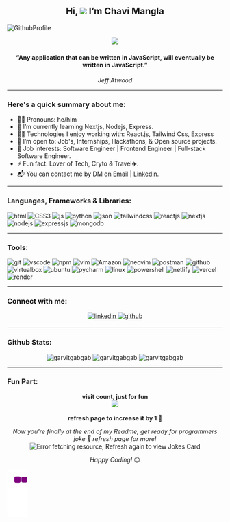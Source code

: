 ## <div align="center">Hi, <img src="https://media.giphy.com/media/hvRJCLFzcasrR4ia7z/giphy.gif" width="30px"> I’m Chavi Mangla</div> 
![GithubProfile](https://user-images.githubusercontent.com/31867166/196738604-b9b383b9-f5db-4285-8137-1f04be45a117.gif)
<div align="center">
<img src="https://readme-typing-svg.herokuapp.com/?lines=Software%20Engineer.%20👨‍💻;With%202%2B%20years%20of%20coding%20experience;Lover%20Of%20Technology!%20😍;Love%20working%20remotely.%20🌍&font=Fira%20Code&center=true&width=550&height=45&vCenter=true&size=22&pause=1500">
</div>
<div align="center">
<h4>“Any application that can be written in JavaScript, will eventually be written in JavaScript.”</h4>
<cite>Jeff Atwood</cite>
</div>

---

### Here's a quick summary about me:

- 👨‍💼 Pronouns: he/him
- 🌱 I’m currently learning Nextjs, Nodejs, Express.
- 👨‍💻 Technologies I enjoy working with: React.js, Tailwind Css, Express 
- 📂 I’m open to: Job's, Internships, Hackathons, & Open source projects.
- 💼 Job interests: Software Engineer | Frontend Engineer | Full-stack Software Engineer.
- ⚡ Fun fact: Lover of Tech, Cryto & Travel✈️.
- 📬 You can contact me by DM on [Email](mailto:chavi.mangla133@gmail.com) | [Linkedin](https://www.linkedin.com/in/chavi-mangla/).

---

### Languages, Frameworks & Libraries:

![html](https://img.shields.io/badge/HTML5-E34F26?style=for-the-badge&logo=html5&logoColor=white)
![CSS3](https://img.shields.io/badge/CSS3-1572B6?style=for-the-badge&logo=css3&logoColor=white)
![js](https://img.shields.io/badge/JavaScript-F7DF1E?style=for-the-badge&logo=javascript&logoColor=000000)
![python](https://img.shields.io/badge/Python-306998?style=for-the-badge&logo=python&logoColor=4B8Bff)
![json](https://img.shields.io/badge/json-5E5C5C?style=for-the-badge&logo=json&logoColor=white)
![tailwindcss](https://img.shields.io/badge/Tailwind_CSS-38B2AC?style=for-the-badge&logo=tailwind-css&logoColor=white)
![reactjs](https://img.shields.io/badge/React.js-303030?style=for-the-badge&logo=react&logoColor=61DAFB)
![nextjs](https://img.shields.io/badge/Next.js-303030?style=for-the-badge&logo=next.js&logoColor=white)
![nodejs](https://img.shields.io/badge/Node.js-339933?style=for-the-badge&logo=nodedotjs&logoColor=white)
![expressjs](https://img.shields.io/badge/Express.js-303030?style=for-the-badge&logo=express&logoColor=68a063)
![mongodb](https://img.shields.io/badge/mongodb-023430?style=for-the-badge&logo=mongodb&logoColor=589636)

---

### Tools:

![git](https://img.shields.io/badge/git-303030?style=for-the-badge&logo=git&logoColor=f34f29)
![vscode](https://img.shields.io/badge/Visual_Studio_Code-0078D4?style=for-the-badge&logo=visual%20studio%20code&logoColor=white)
![npm](https://img.shields.io/badge/npm-CB3837?style=for-the-badge&logo=npm&logoColor=white)
![vim](https://img.shields.io/badge/vim-339933.svg?&style=for-the-badge&logo=vim&logoColor=white)
![Amazon](https://img.shields.io/badge/AWS-232f3e?style=for-the-badge&logo=Amazon&logoColor=ff9900)
![neovim](https://img.shields.io/badge/neovim-0590cc.svg?&style=for-the-badge&logo=neovim&logoColor=339933)
![postman](https://img.shields.io/badge/postman-CB3837.svg?&style=for-the-badge&logo=postman&logoColor=white)
![github](https://img.shields.io/badge/github-303030.svg?&style=for-the-badge&logo=github&logoColor=white)
![virtualbox](https://img.shields.io/badge/virtualbox-2e3156.svg?&style=for-the-badge&logo=virtualbox&logoColor=white)
![ubuntu](https://img.shields.io/badge/ubuntu-FB6950.svg?&style=for-the-badge&logo=ubuntu&logoColor=ffffff)
![pycharm](https://img.shields.io/badge/PyCharm-ffd43b.svg?&style=for-the-badge&logo=PyCharm&logoColor=000000)
![linux](https://img.shields.io/badge/linux-fff.svg?&style=for-the-badge&logo=linux&logoColor=000)
![powershell](https://img.shields.io/badge/powershell-000.svg?&style=for-the-badge&logo=powershell&logoColor=fff)
![netlify](https://img.shields.io/badge/Netlify-00C7B7?style=for-the-badge&logo=netlify&logoColor=white)
![vercel](https://img.shields.io/badge/Vercel-303030?style=for-the-badge&logo=vercel&logoColor=white)
![render](https://img.shields.io/badge/render-303030?style=for-the-badge&logo=render&logoColor=2311AB00)

---

### Connect with me: 
<div align="center">
<a href="https://www.linkedin.com/in/chavi-mangla/" target="_blank">
<img src=https://img.shields.io/badge/linkedin-%231E77B5.svg?&style=for-the-badge&logo=linkedin&logoColor=white alt=linkedin style="margin-bottom: 5px;" />
</a>


<a href="https://github.com/chavi13" target="_blank">
<img src=https://img.shields.io/badge/github-%2324292e.svg?&style=for-the-badge&logo=github&logoColor=white alt=github style="margin-bottom: 5px;" />
</a>

</div>

---

### Github Stats:
<div align="center">
  <img src="https://github-readme-stats.vercel.app/api/top-langs?username=garvitgabgab&show_icons=true&locale=en&layout=compact" alt="garvitgabgab" width="29%"/>
  <img src="https://github-readme-stats.vercel.app/api?username=garvitgabgab&show_icons=true&locale=en" alt="garvitgabgab" width="30%" />
  <img src="https://github-readme-streak-stats.herokuapp.com/?user=garvitgabgab&" alt="garvitgabgab" width="30%" />
</div> 

---

### Fun Part:
<div align="center"> 
<b>visit count, just for fun</b><br>
  <img src="https://profile-counter.glitch.me/ezeibekweemma/count.svg" />
</div>
<p align="center">
  <b>refresh page to increase it by 1 🤪</b>
</p>

<div align="center">
<i>Now you're finally at the end of my Readme, get ready for programmers joke 🤪 refresh page for more!</i>

<img align="center" src="https://readme-jokes.vercel.app/api?theme=darcula" alt="Error fetching resource, Refresh again to view Jokes Card" theme="prussian" width='900' />

<i>Happy Coding!</i> 😊

</div>

![snake gif](https://github.com/garvitgabgab/garvitgabgab/blob/output/github-contribution-grid-snake.gif)